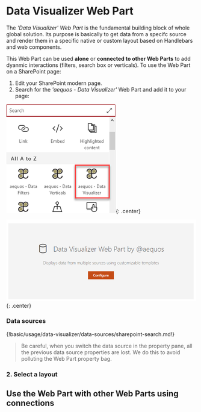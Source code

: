 # Data Visualizer Web Part

The _'Data Visualizer' Web Part_ is the fundamental building block of whole global solution. Its purpose is basically to get data from a specifc source and render them in a specific native or custom layout based on Handlebars and web components.

This Web Part can be used **alone** or **connected to other Web Parts** to add dyanmic interactions (filters, search box or verticals). To use the Web Part on a SharePoint page:

1. Edit your SharePoint modern page.
2. Search for the _'aequos - Data Visualizer'_ Web Part and add it to your page:

!["aequos Data Visualizer Web Part"](../../../assets/webparts/data_visualizer/data_visualizer_wp_picker.png){: .center}

!["aequos Data Visualizer Web Part"](../../../assets/webparts/data_visualizer/data_visualizer_wp_placeholder.png){: .center}


### Data sources

{!basic/usage/data-visualizer/data-sources/sharepoint-search.md!}

> Be careful, when you switch the data source in the property pane, all the previous data source properties are lost. We do this to avoid polluting the Web Part property bag.

### 2. Select a layout


## Use the Web Part with other Web Parts using connections